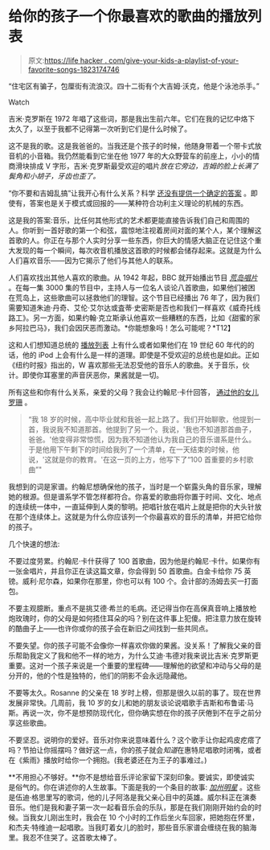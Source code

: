# 给你的孩子一个你最喜欢的歌曲的播放列表

> 原文:[https://life hacker . com/give-your-kids-a-playlist-of-your-favorite-songs-1823174746](https://lifehacker.com/give-your-kids-a-playlist-of-your-favorite-songs-1823174746)

“住宅区有骗子，包厘街有流浪汉。四十二街有个大吉姆·沃克，他是个泳池杀手。”

Watch

吉米·克罗斯在 1972 年唱了这些词，那是我出生前六年。它们在我的记忆中烙下太久了，以至于我都不记得第一次听到它们是什么时候了。

这不是我的歌。这是我爸爸的。当我还是个孩子的时候，他随身带着一个带卡式放音机的小音箱。我仍然能看到它坐在他 1977 年的大众野营车的前座上，小小的情商滑块排成 V 字形，吉米·克罗斯最受欢迎的唱片*放在它旁边，吉姆的脸上长满了鬓角和小胡子，牙齿也歪了。* 

“你不要和吉姆乱搞”让我开心有什么关系？科学 [还没有提供一个确定的答案](https://www.vox.com/science-and-health/2016/2/4/10915492/why-do-we-like-music) 。即使有，答案也是关于模式或回报的——某种符合功利主义理论的机械的东西。

这是我的答案:音乐，比任何其他形式的艺术都更能直接告诉我们自己和周围的人。你听到一首好歌的第一个和弦，震惊地注视着房间对面的某个人，某个理解这首歌的人。你正在与那个人实时分享一些东西，你巨大的情感大脑正在记住这个重大发现的每一个瞬间，每次收音机播放这首歌的时候都会储存起来。这就是为什么人们喜欢音乐——因为它揭示了他们与其他人的联系。

人们喜欢找出其他人喜欢的歌曲。从 1942 年起，BBC 就开始播出节目 [*荒岛唱片*](http://www.bbc.co.uk/programmes/b006qnmr) 。在每一集 3000 集的节目中，主持人与一位名人谈论八首歌曲，如果他们被困在荒岛上，这些歌曲可以拯救他们的理智。这个节目已经播出 76 年了，因为我们需要知道朱迪·丹奇、艾伦·艾尔达或査蒂·史密斯是否也和我们一样喜欢《威奇托线路工》。另一方面，如果约翰·克立斯承认他喜欢一些糟糕的东西，比如《甜蜜的家乡阿拉巴马》，我们会因厌恶而激动。*你能想象吗！怎么可能呢？*T12】

这和人们想知道总统的 [播放列表](https://obamawhitehouse.archives.gov/blog/2015/08/14/white-house-just-joined-spotify-listen-presidents-summer-playlist) 上有什么或者如果他们在 19 世纪 60 年代的的话，他的 iPod 上会有什么是一样的道理。即使是不受欢迎的总统也是如此。正如《纽约时报》指出的，W 喜欢那些无法忍受他的音乐人的歌曲。关于音乐，伙计。即使你耳塞里的声音厌恶你，果酱就是一切。

所有这些和你有什么关系，亲爱的父母？我会让约翰尼·卡什回答， [通过他的女儿罗珊](https://www.npr.org/2011/08/19/113496614/rosanne-cash-runs-down-her-fathers-list) 。

> “我 18 岁的时候，高中毕业就和我爸一起上路了。我们开始聊歌，他提到一首，我说我不知道那首。他提到了另一个。我说，'我也不知道那首曲子，爸爸。'他变得非常惊慌，因为我不知道他认为我自己的音乐谱系是什么。于是他用下午剩下的时间给我列了一个清单，在一天结束的时候，他说，'这就是你的教育。'在这一页的上方，他写下了“100 首重要的乡村歌曲”"

我想到的词是家谱。约翰尼想确保他的孩子，当时是一个崭露头角的音乐家，理解她的根源。但是谱系学不管怎样都符合。你喜爱的歌曲将你置于时间、文化、地点的连续统一体中，一直延伸到人类的黎明。把唱针放在唱片上就是把你的大头针放在那个连续体上。这就是为什么你应该列一个你最喜欢的音乐的清单，并把它给你的孩子。

几个快速的想法:

不要过度劳累。约翰尼·卡什获得了 100 首歌曲，因为他是约翰尼·卡什。如果你有一张金唱片，并且你正在读这篇文章，你会得到 50 首歌曲。白金卡给你 75 英镑。威利·尼尔森，如果你在那里，你也可以有 100 个。会计部的汤姆去买一打面包。

不要主观臆断。重点不是挑艾德·希兰的毛病。还记得当你在高保真音响上播放枪炮玫瑰时，你的父母是如何捂住耳朵的吗？别在这件事上犯傻。把注意力放在旋转的酷曲子上——也许你或你的孩子会在新旧之间找到一些共同点。

不要失望。你的孩子可能不会像你一样喜欢你做的果酱。没关系！了解我父亲的音乐帮助我定义了我和他不一样的地方，为什么艾迪·韦德对我来说比吉米·克罗斯更重要。这对一个孩子来说是一个重要的里程碑——理解他的欲望和冲动与父母的是分开的，他的个性是独特的，他们的阴影不会永远隐藏他。

不要等太久。Rosanne 的父亲在 18 岁时上榜，但那是很久以前的事了。现在世界发展非常快。几周前，我 10 岁的女儿和她的朋友谈论说唱歌手吉斯和布鲁诺·马斯。再说一次，你不是想预防现代化，但你确实想在你的孩子厌倦到不在乎之前分享这些歌曲。

不要坚忍。说明你的爱好。音乐对你来说意味着什么？这个歌手让你起鸡皮疙瘩了吗？节拍让你摇摆吗？做好这一点，你的孩子就会*知道*在惠特尼唱歌时闭嘴，或者在《紫雨》播放时给你一个拥抱。(我老婆还在为王子的事难过。)

**不用担心不够好。**你不是想给音乐评论家留下深刻印象。要诚实，即使诚实是俗气的。你在讲述你的人生故事。下面是我的一个条目的故事: [*加州明星*](https://www.youtube.com/watch?v=gxzMbAMO73k) 。这些是伍迪·格思里写的歌词，他的儿子阿洛是我父亲心目中的英雄。威尔科正在演奏音乐。他们是我和妻子第一次一起看音乐会的乐队，那是在我们刚刚开始约会的时候。当我女儿刚出生时，我会在 10 个小时的工作后坐火车回家，把她抱在怀里，和杰夫·特维迪一起唱歌。当我盯着女儿的脸时，那些音乐家谱会缠绕在我的脑海里。我忍不住哭了。这首歌太棒了。